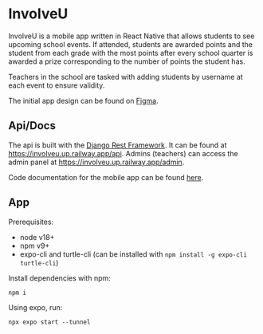 # InvolveU

InvolveU is a mobile app written in React Native that allows students to see upcoming school events. If attended, students are awarded points and the student from each grade with the most points after every school quarter is awarded a prize corresponding to the number of points the student has.

Teachers in the school are tasked with adding students by username at each event to ensure validity.

The initial app design can be found on [Figma](https://www.figma.com/file/204M6ZpTg2ZjOxQPPir3OP/InvolveU).

## Api/Docs

The api is built with the [Django Rest Framework](https://www.django-rest-framework.org). It can be found at https://involveu.up.railway.app/api. Admins (teachers) can access the admin panel at https://involveu.up.railway.app/admin.

Code documentation for the mobile app can be found [here](https://pingu15.github.io/InvolveU).

## App

Prerequisites:

- node v18+
- npm v9+
- expo-cli and turtle-cli (can be installed with `npm install -g expo-cli turtle-cli`)

Install dependencies with npm:

```
npm i
```

Using expo, run:

```
npx expo start --tunnel
```
